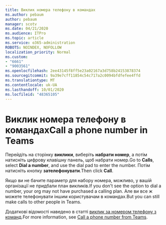 ```yaml
---
title: Виклик номера телефону в командах
ms.author: pebaum
author: pebaum
manager: scotv
ms.date: 04/21/2020
ms.audience: ITPro
ms.topic: article
ms.service: o365-administration
ROBOTS: NOINDEX, NOFOLLOW
localization_priority: Normal
ms.custom:
- "6661"
- "9003561"
ms.openlocfilehash: 2ee43145f8ff5e23a02167a3d758b24153878374
ms.sourcegitcommit: 9a39e7cff11854c54c717a2c0094bfdfefee4ffd
ms.translationtype: MT
ms.contentlocale: uk-UA
ms.lasthandoff: 10/01/2020
ms.locfileid: "48365105"
---
```

# <a name="call-a-phone-number-in-teams"></a><span data-ttu-id="11b5d-102">Виклик номера телефону в командах</span><span class="sxs-lookup"><span data-stu-id="11b5d-102">Call a phone number in Teams</span></span>

<span data-ttu-id="11b5d-103">Перейдіть на сторінку  **виклики**, виберіть  **набрати номер**, а потім натисніть цифрову клавішну панель, щоб набрати номер.</span><span class="sxs-lookup"><span data-stu-id="11b5d-103">Go to  **Calls**, select  **Dial a number**, and use the dial pad to enter the number.</span></span> <span data-ttu-id="11b5d-104">Потім натисніть кнопку  **зателефонувати**.</span><span class="sxs-lookup"><span data-stu-id="11b5d-104">Then click  **Call**.</span></span>

<span data-ttu-id="11b5d-105">Якщо ви не бачите параметр для набору номера, можливо, у вашій організації не придбали план викликів.</span><span class="sxs-lookup"><span data-stu-id="11b5d-105">If you don't see the option to dial a number, your org may not have purchased a calling plan.</span></span> <span data-ttu-id="11b5d-106">Але ви все ж можете телефонувати іншим користувачам в командах.</span><span class="sxs-lookup"><span data-stu-id="11b5d-106">But you can still make calls to other people in Teams.</span></span>  

<span data-ttu-id="11b5d-107">Додаткові відомості наведено в статті [виклик за номером телефону з команд](https://support.microsoft.com/office/20d24ace-2851-4c29-8441-30dd2a5cf078).</span><span class="sxs-lookup"><span data-stu-id="11b5d-107">For more information, see [Call a phone number from Teams](https://support.microsoft.com/office/20d24ace-2851-4c29-8441-30dd2a5cf078).</span></span>
